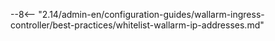 --8<-- "2.14/admin-en/configuration-guides/wallarm-ingress-controller/best-practices/whitelist-wallarm-ip-addresses.md"

